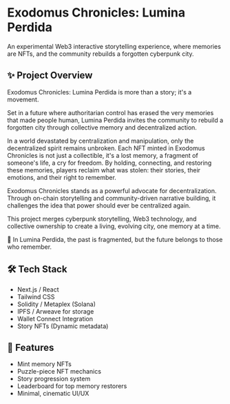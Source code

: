 # Exodomus Chronicles: Lumina Perdida

An experimental Web3 interactive storytelling experience, where memories are NFTs, and the community rebuilds a forgotten cyberpunk city.

## ✨ Project Overview
Exodomus Chronicles: Lumina Perdida is more than a story; it's a movement.

Set in a future where authoritarian control has erased the very memories that made people human, Lumina Perdida invites the community to rebuild a forgotten city through collective memory and decentralized action.

In a world devastated by centralization and manipulation, only the decentralized spirit remains unbroken.
Each NFT minted in Exodomus Chronicles is not just a collectible, it's a lost memory, a fragment of someone's life, a cry for freedom.
By holding, connecting, and restoring these memories, players reclaim what was stolen: their stories, their emotions, and their right to remember.

Exodomus Chronicles stands as a powerful advocate for decentralization.
Through on-chain storytelling and community-driven narrative building, it challenges the idea that power should ever be centralized again.

This project merges cyberpunk storytelling, Web3 technology, and collective ownership to create a living, evolving city, one memory at a time.

🌌 In Lumina Perdida, the past is fragmented, but the future belongs to those who remember.

## 🛠️ Tech Stack
- Next.js / React
- Tailwind CSS
- Solidity / Metaplex (Solana)
- IPFS / Arweave for storage
- Wallet Connect Integration
- Story NFTs (Dynamic metadata)

## 📜 Features
- Mint memory NFTs
- Puzzle-piece NFT mechanics
- Story progression system
- Leaderboard for top memory restorers
- Minimal, cinematic UI/UX
